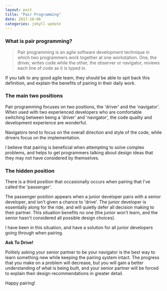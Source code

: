 ```yaml
---
layout: post
title: "Pair Programming"
date: 2017-10-06
categories: jekyll update
---
```


### What is pair programming?

>Pair programming is an agile software development technique in which two programmers work together at one workstation. One, the driver, writes code while the other, the observer or navigator, reviews each line of code as it is typed in.

If you talk to any good agile team, they should be able to spit back this definition, and explain the benefits of pairing in their daily work.

### The main two positions

Pair programming focuses on two positions, the 'driver' and the 'navigator'. When used with two experienced developers who are comfortable switching between being a 'driver' and 'navigator', the code quality and development experience are wonderful.

Navigators tend to focus on the overall direction and style of the code, while drivers focus on the implementation.

I believe that pairing is beneficial when attempting to solve complex problems, and helps to get programmers talking about design ideas that they may not have considered by themselves.

### The hidden position

There is a third position that occasionally occurs when pairing that I've called the 'passenger'.

The passenger position appears when a junior developer pairs with a senior developer, and isn't given a chance to 'drive'. The junior developer is essentially along for the ride, and will quietly defer all decision making to their partner. This situation benefits no one (the junior won't learn, and the senior hasn't considered all possible design choices).

I have been in this situation, and have a solution for all junior developers going through when pairing.

__Ask To Drive!__

Politely asking your senior partner to be your navigator is the best way to learn something new while keeping the pairing system intact. The progress that you make on a problem will decrease, but you will gain a better understanding of what is being built, and your senior partner will be forced to explain their design recommendations in greater detail.

Happy pairing!

